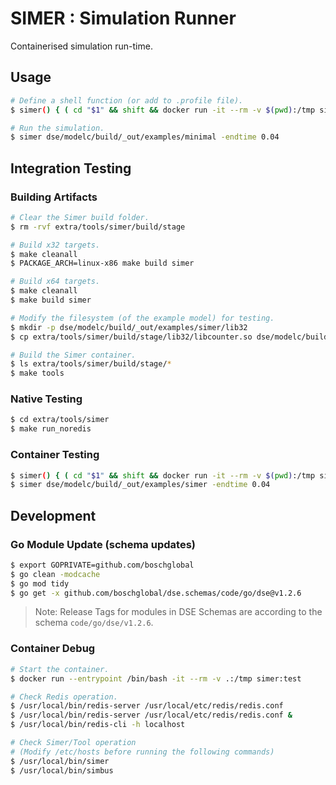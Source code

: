 <!--
Copyright 2024 Robert Bosch GmbH

SPDX-License-Identifier: Apache-2.0
-->

# SIMER : Simulation Runner

Containerised simulation run-time.


## Usage

```bash
# Define a shell function (or add to .profile file).
$ simer() { ( cd "$1" && shift && docker run -it --rm -v $(pwd):/tmp simer:test "$@"; ) }

# Run the simulation.
$ simer dse/modelc/build/_out/examples/minimal -endtime 0.04
```

## Integration Testing

### Building Artifacts

```bash
# Clear the Simer build folder.
$ rm -rvf extra/tools/simer/build/stage

# Build x32 targets.
$ make cleanall
$ PACKAGE_ARCH=linux-x86 make build simer

# Build x64 targets.
$ make cleanall
$ make build simer

# Modify the filesystem (of the example model) for testing.
$ mkdir -p dse/modelc/build/_out/examples/simer/lib32
$ cp extra/tools/simer/build/stage/lib32/libcounter.so dse/modelc/build/_out/examples/simer/lib32/libcounter.so

# Build the Simer container.
$ ls extra/tools/simer/build/stage/*
$ make tools
```


### Native Testing

```bash
$ cd extra/tools/simer
$ make run_noredis
```


### Container Testing

```bash
$ simer() { ( cd "$1" && shift && docker run -it --rm -v $(pwd):/tmp simer:test "$@"; ) }
$ simer dse/modelc/build/_out/examples/simer -endtime 0.04
```


## Development

### Go Module Update (schema updates)

```bash
$ export GOPRIVATE=github.com/boschglobal
$ go clean -modcache
$ go mod tidy
$ go get -x github.com/boschglobal/dse.schemas/code/go/dse@v1.2.6
```

> Note: Release Tags for modules in DSE Schemas are according to the schema `code/go/dse/v1.2.6`.


### Container Debug

```bash
# Start the container.
$ docker run --entrypoint /bin/bash -it --rm -v .:/tmp simer:test

# Check Redis operation.
$ /usr/local/bin/redis-server /usr/local/etc/redis/redis.conf
$ /usr/local/bin/redis-server /usr/local/etc/redis/redis.conf &
$ /usr/local/bin/redis-cli -h localhost

# Check Simer/Tool operation
# (Modify /etc/hosts before running the following commands)
$ /usr/local/bin/simer
$ /usr/local/bin/simbus
```
